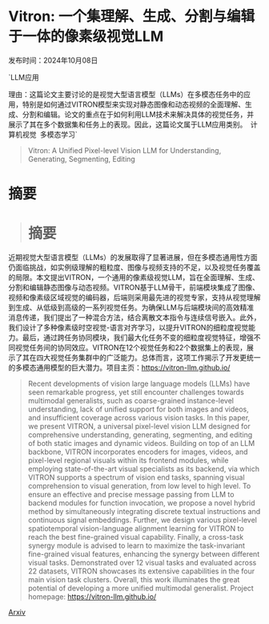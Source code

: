 # Vitron: 一个集理解、生成、分割与编辑于一体的像素级视觉LLM

发布时间：2024年10月08日

`LLM应用

理由：这篇论文主要讨论的是视觉大型语言模型（LLMs）在多模态任务中的应用，特别是如何通过VITRON模型来实现对静态图像和动态视频的全面理解、生成、分割和编辑。论文的重点在于如何利用LLM技术来解决具体的视觉任务，并展示了其在多个数据集和任务上的表现。因此，这篇论文属于LLM应用类别。` `计算机视觉` `多模态学习`

> Vitron: A Unified Pixel-level Vision LLM for Understanding, Generating, Segmenting, Editing

# 摘要

> # 摘要
近期视觉大型语言模型（LLMs）的发展取得了显著进展，但在多模态通用性方面仍面临挑战，如实例级理解的粗粒度、图像与视频支持的不足，以及视觉任务覆盖的局限。本文提出VITRON，一个通用的像素级视觉LLM，旨在全面理解、生成、分割和编辑静态图像与动态视频。VITRON基于LLM骨干，前端模块集成了图像、视频和像素级区域视觉的编码器，后端则采用最先进的视觉专家，支持从视觉理解到生成、从低级到高级的一系列视觉任务。为确保LLM与后端模块间的高效精准消息传递，我们提出了一种混合方法，结合离散文本指令与连续信号嵌入。此外，我们设计了多种像素级时空视觉-语言对齐学习，以提升VITRON的细粒度视觉能力。最后，通过跨任务协同模块，我们最大化任务不变的细粒度视觉特征，增强不同视觉任务间的协同效应。VITRON在12个视觉任务和22个数据集上的表现，展示了其在四大视觉任务集群中的广泛能力。总体而言，这项工作揭示了开发更统一的多模态通用模型的巨大潜力。项目主页：https://vitron-llm.github.io/

> Recent developments of vision large language models (LLMs) have seen remarkable progress, yet still encounter challenges towards multimodal generalists, such as coarse-grained instance-level understanding, lack of unified support for both images and videos, and insufficient coverage across various vision tasks. In this paper, we present VITRON, a universal pixel-level vision LLM designed for comprehensive understanding, generating, segmenting, and editing of both static images and dynamic videos. Building on top of an LLM backbone, VITRON incorporates encoders for images, videos, and pixel-level regional visuals within its frontend modules, while employing state-of-the-art visual specialists as its backend, via which VITRON supports a spectrum of vision end tasks, spanning visual comprehension to visual generation, from low level to high level. To ensure an effective and precise message passing from LLM to backend modules for function invocation, we propose a novel hybrid method by simultaneously integrating discrete textual instructions and continuous signal embeddings. Further, we design various pixel-level spatiotemporal vision-language alignment learning for VITRON to reach the best fine-grained visual capability. Finally, a cross-task synergy module is advised to learn to maximize the task-invariant fine-grained visual features, enhancing the synergy between different visual tasks. Demonstrated over 12 visual tasks and evaluated across 22 datasets, VITRON showcases its extensive capabilities in the four main vision task clusters. Overall, this work illuminates the great potential of developing a more unified multimodal generalist. Project homepage: https://vitron-llm.github.io/

[Arxiv](https://arxiv.org/abs/2412.19806)